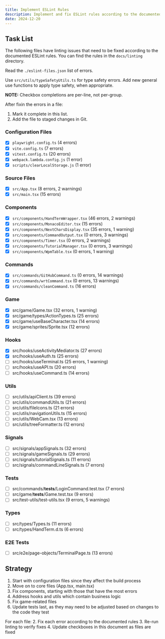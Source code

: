 ```yaml
---
title: Implement ESLint Rules
description: Implement and fix ESLint rules according to the documented standards
date: 2024-12-20
---
```


## Task List

The following files have linting issues that need to be fixed according to the documented ESLint rules. You can find the rules in the `docs/linting` directory.

Read the `./eslint-files.json` list of errors.

Use `src/utils/typeSafetyUtils.ts` for type safety errors. Add new general use functions to apply type safety, when appropriate.

**NOTE:** Checkbox completions are per-line, not per-group.

After fixin the errors in a file:

1. Mark it complete in this list.
2. Add the file to staged changes in Git.

### Configuration Files

- [x] `playwright.config.ts` (4 errors)
- [x] `vite.config.ts` (7 errors)
- [x] `vitest.config.ts` (20 errors)
- [x] `webpack.lambda.config.js` (1 error)
- [x] `scripts/clearLocalStorage.js` (1 error)

### Source Files

- [x] `src/App.tsx` (8 errors, 2 warnings)
- [x] `src/main.tsx` (15 errors)

### Components

- [x] `src/components/HandTermWrapper.tsx` (46 errors, 2 warnings)
- [x] `src/components/MonacoEditor.tsx` (15 errors)
- [x] `src/components/NextCharsDisplay.tsx` (35 errors, 1 warning)
- [x] `src/components/CommandOutput.tsx` (0 errors, 3 warnings)
- [x] `src/components/Timer.tsx` (0 errors, 2 warnings)
- [x] `src/components/TutorialManager.tsx` (0 errors, 3 warnings)
- [x] `src/components/WpmTable.tsx` (0 errors, 1 warning)

### Commands

- [x] `src/commands/GitHubCommand.ts` (0 errors, 14 warnings)
- [x] `src/commands/wrtCommand.tsx` (0 errors, 13 warnings)
- [x] `src/commands/cleanCommand.ts` (16 errors)
### Game
- [x] src/game/Game.tsx (32 errors, 1 warning)
- [x] src/game/types/ActionTypes.ts (25 errors)
- [x] src/game/useBaseCharacter.tsx (14 errors)
- [x] src/game/sprites/Sprite.tsx (12 errors)

### Hooks
- [x] src/hooks/useActivityMediator.ts (27 errors)
- [x] src/hooks/useAuth.ts (25 errors)
- [ ] src/hooks/useTerminal.ts (25 errors, 1 warning)
- [ ] src/hooks/useAPI.ts (20 errors)
- [ ] src/hooks/useCommand.ts (14 errors)

### Utils
- [ ] src/utils/apiClient.ts (39 errors)
- [ ] src/utils/commandUtils.ts (21 errors)
- [ ] src/utils/fileIcons.ts (21 errors)
- [ ] src/utils/navigationUtils.ts (15 errors)
- [ ] src/utils/WebCam.tsx (13 errors)
- [ ] src/utils/treeFormatter.ts (12 errors)

### Signals
- [ ] src/signals/appSignals.ts (32 errors)
- [ ] src/signals/gameSignals.ts (29 errors)
- [ ] src/signals/tutorialSignals.ts (11 errors)
- [ ] src/signals/commandLineSignals.ts (7 errors)

### Tests
- [ ] src/commands/__tests__/LoginCommand.test.tsx (7 errors)
- [ ] src/game/__tests__/Game.test.tsx (9 errors)
- [ ] src/test-utils/test-utils.tsx (9 errors, 5 warnings)

### Types
- [ ] src/types/Types.ts (11 errors)
- [ ] src/types/HandTerm.d.ts (6 errors)

### E2E Tests
- [ ] src/e2e/page-objects/TerminalPage.ts (13 errors)

## Strategy

1. Start with configuration files since they affect the build process
2. Move on to core files (App.tsx, main.tsx)
3. Fix components, starting with those that have the most errors
4. Address hooks and utils which contain business logic
5. Fix game-related files
6. Update tests last, as they may need to be adjusted based on changes to the code they test

For each file:
2. Fix each error according to the documented rules
3. Re-run linting to verify fixes
4. Update checkboxes in this document as files are fixed
